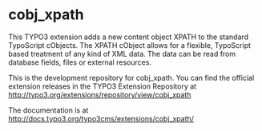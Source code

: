 # cobj_xpath

This TYPO3 extension adds a new content object XPATH to the standard TypoScript cObjects. The XPATH cObject allows for a flexible, TypoScript based treatment of any kind of XML data. The data can be read from database fields, files or external resources.

This is the development repository for cobj_xpath. You can find the official extension releases in the TYPO3 Extension Repository at http://typo3.org/extensions/repository/view/cobj_xpath

The documentation is at http://docs.typo3.org/typo3cms/extensions/cobj_xpath/

